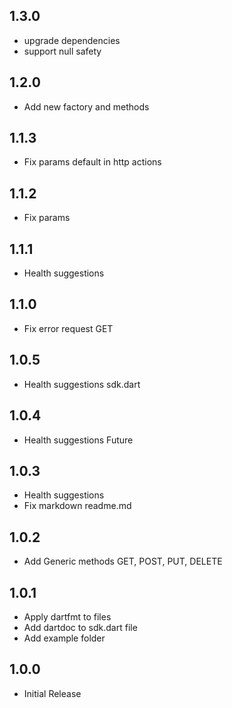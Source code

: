 ## 1.3.0
- upgrade dependencies
- support null safety

## 1.2.0
- Add new factory and methods

## 1.1.3
- Fix params default in http actions

## 1.1.2
- Fix params

## 1.1.1

- Health suggestions

## 1.1.0

- Fix error request GET

## 1.0.5

- Health suggestions sdk.dart

## 1.0.4

- Health suggestions Future

## 1.0.3

- Health suggestions
- Fix markdown readme.md

## 1.0.2

- Add Generic methods GET, POST, PUT, DELETE

## 1.0.1

- Apply dartfmt to files
- Add dartdoc to sdk.dart file
- Add example folder

## 1.0.0

- Initial Release
